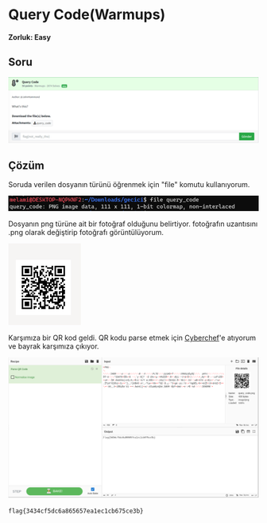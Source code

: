 # Query Code(Warmups)
#### Zorluk: Easy

## Soru 
![Soru](https://github.com/K4lender/HuntressCTF23_WriteUps/blob/main/Warmups/Query_code/Query_Code.png)

## Çözüm
Soruda verilen dosyanın türünü öğrenmek için "file" komutu kullanıyorum.

![](https://github.com/K4lender/HuntressCTF23_WriteUps/blob/main/Warmups/Query_code/Screenshot_1.png)

Dosyanın png türüne ait bir fotoğraf olduğunu belirtiyor. fotoğrafın uzantısını .png olarak değiştirip fotoğrafı görüntülüyorum.

![](https://github.com/K4lender/HuntressCTF23_WriteUps/blob/main/Warmups/Query_code/Screenshot_2.png)

Karşımıza bir QR kod geldi. QR kodu parse etmek için [Cyberchef](https://gchq.github.io/CyberChef/#recipe=Parse_QR_Code(false))'e atıyorum ve bayrak karşımıza çıkıyor.

![](https://github.com/K4lender/HuntressCTF23_WriteUps/blob/main/Warmups/Query_code/Screenshot_3.png)

```flag{3434cf5dc6a865657ea1ec1cb675ce3b}```